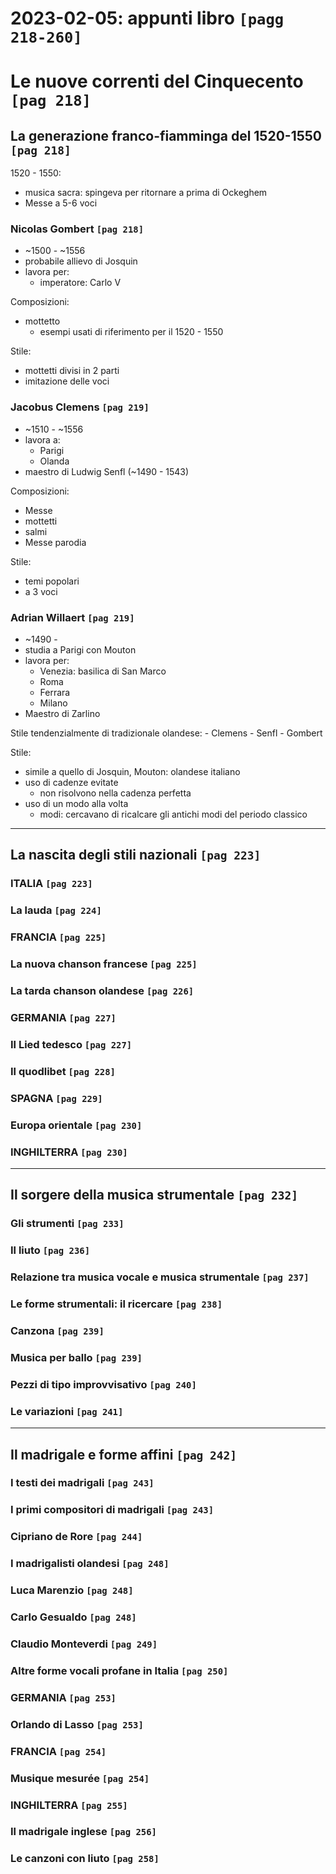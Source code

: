 # 2023-02-05: appunti libro `[pagg 218-260]`

# Le nuove correnti del Cinquecento `[pag 218]`

## La generazione franco-fiamminga del 1520-1550 `[pag 218]`

1520 - 1550:
- musica sacra: spingeva per ritornare a prima di Ockeghem
- Messe a 5-6 voci

### Nicolas Gombert `[pag 218]`

- ~1500 - ~1556
- probabile allievo di Josquin
- lavora per:
    + imperatore: Carlo V

Composizioni:
- mottetto
    + esempi usati di riferimento per il 1520 - 1550

Stile:
- mottetti divisi in 2 parti
- imitazione delle voci

### Jacobus Clemens `[pag 219]`

- ~1510 - ~1556
- lavora a:
    + Parigi
    + Olanda
- maestro di Ludwig Senfl (~1490 - 1543)

Composizioni:
- Messe
- mottetti
- salmi
- Messe parodia

Stile:
- temi popolari
- a 3 voci

### Adrian Willaert `[pag 219]`

- ~1490 - 
- studia a Parigi con Mouton
- lavora per:
    + Venezia: basilica di San Marco
    + Roma
    + Ferrara
    + Milano
- Maestro di Zarlino

Stile tendenzialmente di tradizionale olandese:
    - Clemens
    - Senfl
    - Gombert

Stile:
- simile a quello di Josquin, Mouton: olandese italiano
- uso di cadenze evitate
    + non risolvono nella cadenza perfetta
- uso di un modo alla volta
    + modi: cercavano di ricalcare gli antichi modi del periodo classico

---

## La nascita degli stili nazionali `[pag 223]`

### ITALIA `[pag 223]`

### La lauda `[pag 224]`

### FRANCIA `[pag 225]`

### La nuova chanson francese `[pag 225]`

### La tarda chanson olandese `[pag 226]`

### GERMANIA `[pag 227]`

### Il Lied tedesco `[pag 227]`

### Il quodlibet `[pag 228]`

### SPAGNA `[pag 229]`

### Europa orientale `[pag 230]`

### INGHILTERRA `[pag 230]`

---

## Il sorgere della musica strumentale `[pag 232]`

### Gli strumenti `[pag 233]`

### Il liuto `[pag 236]`

### Relazione tra musica vocale e musica strumentale `[pag 237]`

### Le forme strumentali: il ricercare `[pag 238]`

### Canzona `[pag 239]`

### Musica per ballo `[pag 239]`

### Pezzi di tipo improvvisativo `[pag 240]`

### Le variazioni `[pag 241]`

---

## Il madrigale e forme affini `[pag 242]`

### I testi dei madrigali `[pag 243]`

### I primi compositori di madrigali `[pag 243]`

### Cipriano de Rore `[pag 244]`

### I madrigalisti olandesi `[pag 248]`

### Luca Marenzio `[pag 248]`

### Carlo Gesualdo `[pag 248]`

### Claudio Monteverdi `[pag 249]`

### Altre forme vocali profane in Italia `[pag 250]`

### GERMANIA `[pag 253]`

### Orlando di Lasso `[pag 253]`

### FRANCIA `[pag 254]`

### Musique mesurée `[pag 254]`

### INGHILTERRA `[pag 255]`

### Il madrigale inglese `[pag 256]`

### Le canzoni con liuto `[pag 258]`